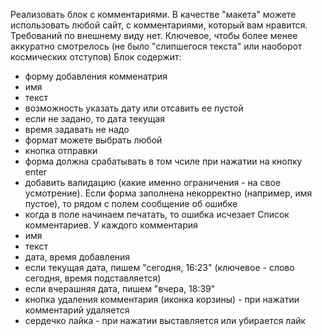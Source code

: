 Реализовать блок с комментариями. В качестве "макета" можете использовать любой сайт, с комментариями, который вам нравится. Требований по внешнему виду нет. Ключевое, чтобы более менее аккуратно смотрелось (не было "слипшегося текста" или наоборот космических отступов)
Блок содержит:
- форму добавления комменатрия
- имя
- текст
- возможность указать дату или отсавить ее пустой
- если не задано, то дата текущая
- время задавать не надо
- формат можете выбрать любой
- кнопка отправки
- форма должна срабатывать в том чсиле при нажатии на кнопку enter
- добавить валидацию (какие именно ограничения - на свое усмотрение). Если форма заполнена некорректно (например, имя пустое), то рядом с полем сообщение об ошибке
- когда в поле начинаем печатать, то ошибка исчезает
Список комментариев. У каждого комментария
- имя
- текст
- дата, время добавления
- если текущая дата, пишем "сегодня, 16:23" (ключевое - слово сегодня, время подставляется)
- если вчерашняя дата, пишем "вчера, 18:39"
- кнопка удаления комментария (иконка корзины) - при нажатии комментарий удаляется
- сердечко лайка - при нажатии выставляется или убирается лайк